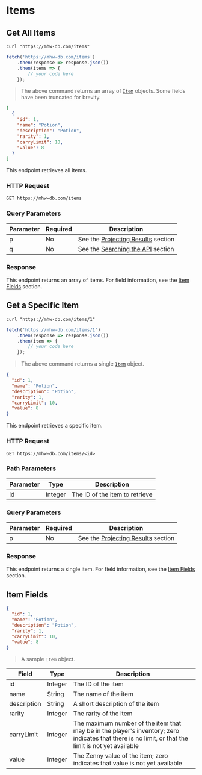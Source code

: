 # Items
## Get All Items
```shell
curl "https://mhw-db.com/items"
```

```javascript
fetch('https://mhw-db.com/items')
    .then(response => response.json())
    .then(items => {
        // your code here
    });
```

> The above command returns an array of [`Item`](#item-fields) objects. Some fields have been truncated for brevity.

```json
[
  {
    "id": 1,
    "name": "Potion",
    "description": "Potion",
    "rarity": 1,
    "carryLimit": 10,
    "value": 8
  }
]
```

This endpoint retrieves all items.

### HTTP Request
`GET https://mhw-db.com/items`

### Query Parameters
Parameter | Required | Description
--------- | -------- | -----------
p | No | See the [Projecting Results](#projecting-results) section
q | No | See the [Searching the API](#searching-the-api) section

### Response
This endpoint returns an array of items. For field information, see the [Item Fields](#item-fields) section.

## Get a Specific Item
```shell
curl "https://mhw-db.com/items/1"
```

```javascript
fetch('https://mhw-db.com/items/1')
    .then(response => response.json())
    .then(item => {
        // your code here
    });
```

> The above command returns a single [`Item`](#item-fields) object.

```json
{
  "id": 1,
  "name": "Potion",
  "description": "Potion",
  "rarity": 1,
  "carryLimit": 10,
  "value": 8
}
```

This endpoint retrieves a specific item.

### HTTP Request
`GET https://mhw-db.com/items/<id>`

### Path Parameters
Parameter | Type | Description
--------- | ---- | -----------
id | Integer | The ID of the item to retrieve

### Query Parameters
Parameter | Required | Description
--------- | -------- | -----------
p | No | See the [Projecting Results](#projecting-results) section

### Response
This endpoint returns a single item. For field information, see the [Item Fields](#item-fields) section.

## Item Fields
```json
{
  "id": 1,
  "name": "Potion",
  "description": "Potion",
  "rarity": 1,
  "carryLimit": 10,
  "value": 8
}
```

> A sample `Item` object.

Field | Type | Description
----- | ---- | -----------
id | Integer | The ID of the item
name | String | The name of the item
description | String | A short description of the item
rarity | Integer | The rarity of the item
carryLimit | Integer | The maximum number of the item that may be in the player's inventory; zero indicates that there is no limit, or that the limit is not yet available
value | Integer | The Zenny value of the item; zero indicates that value is not yet available